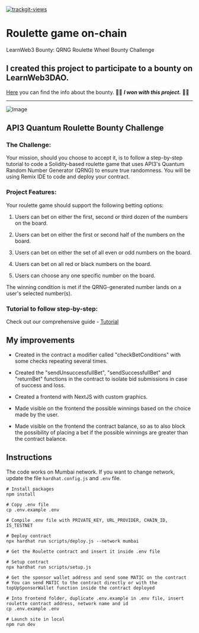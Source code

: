 <a href="https://trackgit.com">
<img src="https://us-central1-trackgit-analytics.cloudfunctions.net/token/ping/ljptrznd1k9n5kykoful" alt="trackgit-views" />
</a>

# Roulette game on-chain

LearnWeb3 Bounty: QRNG Roulette Wheel Bounty Challenge

## I created this project to participate to a bounty on LearnWeb3DAO.

[Here](https://docs.google.com/document/d/12WFsgTIIVo9LpMRl5Q-2SLszOFVwbe5rViLqIjuTvRY/edit?usp=sharing) you can find the info about the bounty. 🥇🥇 ***I won with this project.*** 🥇🥇

-----

![Image](https://i.imgur.com/FRowwkZ.png)

## API3 Quantum Roulette Bounty Challenge

### The Challenge:

Your mission, should you choose to accept it, is to follow a step-by-step tutorial to code a Solidity-based roulette game that uses API3's Quantum Random Number Generator (QRNG) to ensure true randomness. You will be using Remix IDE to code and deploy your contract.

### Project Features:

Your roulette game should support the following betting options:

1. Users can bet on either the first, second or third dozen of the numbers on the board.

2. Users can bet on either the first or second half of the numbers on the board.

3. Users can bet on either the set of all even or odd numbers on the board.

4. Users can bet on all red or black numbers on the board.

5. Users can choose any one specific number on the board.

The winning condition is met if the QRNG-generated number lands on a user's selected number(s).

### Tutorial to follow step-by-step:

Check out our comprehensive guide - [Tutorial](https://docs.api3.org/guides/qrng/roulette-guide/)

## My improvements

- Created in the contract a modifier called "checkBetConditions" with some checks repeating several times.

- Created the "sendUnsuccessfullBet", "sendSuccessfullBet" and "returnBet" functions in the contract to isolate bid submissions in case of success and loss.

- Created a frontend with NextJS with custom graphics.

- Made visible on the frontend the possible winnings based on the choice made by the user.

- Made visible on the frontend the contract balance, so as to also block the possibility of placing a bet if the possible winnings are greater than the contract balance.

## Instructions

The code works on Mumbai network. If you want to change network, update the file `hardhat.config.js` and `.env` file.

```batch
# Install packages
npm install

# Copy .env file
cp .env.example .env

# Compile .env file with PRIVATE_KEY, URL_PROVIDER, CHAIN_ID, IS_TESTNET

# Deploy contract
npx hardhat run scripts/deploy.js --network mumbai

# Get the Roulette contract and insert it inside .env file

# Setup contract
npx hardhat run scripts/setup.js

# Get the sponsor wallet address and send some MATIC on the contract
# You can send MATIC to the contract directly or with the topUpSponsorWallet function inside the contract deployed

# Into frontend folder, duplicate .env.example in .env file, insert roulette contract address, network name and id
cp .env.example .env

# Launch site in local
npm run dev

```
